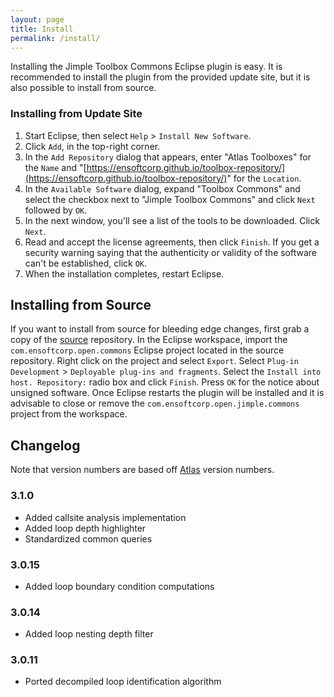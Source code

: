 ```yaml
---
layout: page
title: Install
permalink: /install/
---
```


Installing the Jimple Toolbox Commons Eclipse plugin is easy.  It is recommended to install the plugin from the provided update site, but it is also possible to install from source.
        
### Installing from Update Site
1. Start Eclipse, then select `Help` &gt; `Install New Software`.
2. Click `Add`, in the top-right corner.
3. In the `Add Repository` dialog that appears, enter &quot;Atlas Toolboxes&quot; for the `Name` and &quot;[https://ensoftcorp.github.io/toolbox-repository/](https://ensoftcorp.github.io/toolbox-repository/)&quot; for the `Location`.
4. In the `Available Software` dialog, expand "Toolbox Commons" and select the checkbox next to "Jimple Toolbox Commons" and click `Next` followed by `OK`.
5. In the next window, you'll see a list of the tools to be downloaded. Click `Next`.
6. Read and accept the license agreements, then click `Finish`. If you get a security warning saying that the authenticity or validity of the software can't be established, click `OK`.
7. When the installation completes, restart Eclipse.

## Installing from Source
If you want to install from source for bleeding edge changes, first grab a copy of the [source](https://github.com/EnSoftCorp/jimple-toolbox-commons) repository. In the Eclipse workspace, import the `com.ensoftcorp.open.commons` Eclipse project located in the source repository.  Right click on the project and select `Export`.  Select `Plug-in Development` &gt; `Deployable plug-ins and fragments`.  Select the `Install into host. Repository:` radio box and click `Finish`.  Press `OK` for the notice about unsigned software.  Once Eclipse restarts the plugin will be installed and it is advisable to close or remove the `com.ensoftcorp.open.jimple.commons` project from the workspace.

## Changelog
Note that version numbers are based off [Atlas](http://www.ensoftcorp.com/atlas/download/) version numbers.

### 3.1.0
- Added callsite analysis implementation
- Added loop depth highlighter
- Standardized common queries

### 3.0.15
- Added loop boundary condition computations

### 3.0.14
- Added loop nesting depth filter

### 3.0.11
- Ported decompiled loop identification algorithm